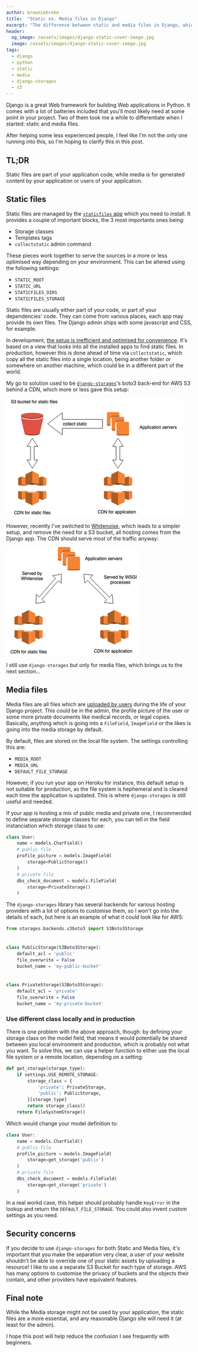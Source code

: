 ```yaml
---
author: browniebroke
title:  "Static vs. Media files in Django"
excerpt: "The difference between static and media files in Django, which are often confused by beginners."
header:
  og_image: /assets/images/django-static-cover-image.jpg
  image: /assets/images/django-static-cover-image.jpg
tags:
  - django
  - python
  - static
  - media
  - django-storages
  - s3
---
```


Django is a great Web framework for building Web applications in Python. It comes with a lot of batteries included that you'll most likely need at some point in your project. Two of them took me a while to differentiate when I started: static and media files. 

After helping some less experienced people, I feel like I'm not the only one running into this, so I'm hoping to clarify this in this post. 

## TL;DR 

Static files are part of your application code, while media is for generated content by your application or users of your application. 

## Static files 

Static files are managed by the [`staticfiles` app](https://docs.djangoproject.com/en/2.2/ref/contrib/staticfiles/) which you need to install. It provides a couple of important blocks, the 3 most importants ones being:

- Storage classes
- Templates tags
- `collectstatic` admin command

These pieces work together to serve the sources in a more or less optimised way depending on your environment. This can be altered using the following settings:

- `STATIC_ROOT`
- `STATIC_URL`
- `STATICFILES_DIRS`
- `STATICFILES_STORAGE`

Static files are usually either part of your code, or part of your dependencies' code. They can come from various places, each app may provide its own files. The Django admin ships with some javascript and CSS, for example. 

In development, [the setup is inefficient and optimised for convenience](https://docs.djangoproject.com/en/2.2/ref/contrib/staticfiles/#static-file-development-view). It's based on a view that looks into all the installed apps to find static files. In production, however this is done ahead of time via `collectstatic`, which copy all the static files into a single location, being another folder or somewhere on another machine, which could be in a different part of the world.

My go to solution used to be [`django-storages`](https://pypi.org/project/django-storages/)'s boto3 back-end for AWS S3 behind a CDN, which more or less gave this setup:

![Static files in a Bucket](/assets/images/django-static-with-bucket.png)

However, recently I've switched to [Whitenoise](https://pypi.org/project/whitenoise/), which leads to a simpler setup, and remove the need for a S3 bucket, all hosting comes from the Django app. The CDN should serve most of the traffic anyway:

![Static files with Whitenoise](/assets/images/django-static-with-whitenoise.png)

I still use `django-storages` but only for media files, which brings us to the next section... 

## Media files

Media files are all files which are [uploaded by users](https://docs.djangoproject.com/en/2.2/topics/files/) during the life of your Django project. This could be in the admin, the profile picture of the user or some more private documents like medical records, or legal copies. Basically, anything which is going into a `FileField`, `ImageField` or the likes is going into the media storage by default. 

By default, files are stored on the local file system. The settings controlling this are:

- `MEDIA_ROOT`
- `MEDIA_URL`
- `DEFAULT_FILE_STORAGE`

However, if you run your app on Heroku for instance, this default setup is not suitable for production, as the file system is hephemeral and is cleared each time the application is updated. This is where `django-storages` is still useful and needed. 

If your app is hosting a mix of public media and private one, I recommended to define separate storage classes for each, you can tell in the field instanciation which storage class to use:

```python
class User:
    name = models.CharField()
    # public file
    profile_picture = models.ImageField(
        storage=PublicStorage()
    )
    # private file
    dbs_check_document = models.FileField(
        storage=PrivateStorage()
    )
```

The `django-storages` library has several backends for various hosting providers with a lot of options to customise them, so I won't go into the details of each, but here is an example of what it could look like for AWS:

```python
from storages.backends.s3boto3 import S3Boto3Storage


class PublicStorage(S3Boto3Storage):
    default_acl = 'public'
    file_overwrite = False
    bucket_name = 'my-public-bucket'


class PrivateStorage(S3Boto3Storage):
    default_acl = 'private'
    file_overwrite = False
    bucket_name = 'my-private-bucket'
```

### Use different class locally and in production

There is one problem with the above approach, though: by defining your storage class on the model field, that means it would potentially be shared between you local environment and production, which is probably not what you want. To solve this, we can use a helper function to either use the local file system or a remote location, depending on a setting:

```python
def get_storage(storage_type):
    if settings.USE_REMOTE_STORAGE:
        storage_class = {
            'private': PrivateStorage,
            'public': PublicStorage,
        }[storage_type]
        return storage_class()
    return FileSystemStorage()
```

Which would change your model definition to:

```python
class User:
    name = models.CharField()
    # public file
    profile_picture = models.ImageField(
        storage=get_storage('public')
    )
    # private file
    dbs_check_document = models.FileField(
        storage=get_storage('private')
    )
```

In a real workd case, this helper should probably handle `KeyError` in the lookup and return the `DEFAULT_FILE_STORAGE`. You could also invent custom settings as you need.

## Security concerns 

If you decide to use `django-storages` for both Static and Media files, it's important that you make the separation very clear, a user of your website shouldn't be able to override one of your static assets by uploading a resource! I like to use a separate S3 Bucket for each type of storage. AWS has many options to customise the privacy of buckets and the objects their contain, and other providers have equivalent features. 

## Final note 

While the Media storage might not be used by your application, the static files are a more essential, and any reasonable Django site will need it (at least for the admin). 

I hope this post will help reduce the confusion I see frequently with beginners. 
